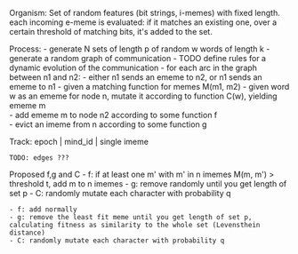 Organism:
    Set of random features (bit strings, i-memes) with fixed length.
    each incoming e-meme is evaluated: if it matches an existing one, over a certain threshold of matching bits, it's added to the set.

Process:
    - generate N sets of length p of random w words of length k
    - generate a random graph of communication
        - TODO define rules for a dynamic evolution of the communication
    - for each arc in the graph between n1 and n2: 
        - either n1 sends an ememe to n2, or n1 sends an ememe to n1
        - given a matching function for memes M(m1, m2)
        - given word w as an ememe for node n, mutate it according to function C(w), yielding ememe m  
        - add ememe m to node n2 according to some function f       
        - evict an imeme from n according to some function g

Track:
    epoch | mind_id | single imeme 

    TODO: edges ???

Proposed f,g and C
    - f: if at least one m' with m' in n imemes M(m, m') > threshold t, add m to n imemes
    - g: remove randomly until you get length of set p
    - C: randomly mutate each character with probability q 

    - f: add normally
    - g: remove the least fit meme until you get length of set p, calculating fitness as similarity to the whole set (Levensthein distance)
    - C: randomly mutate each character with probability q 

